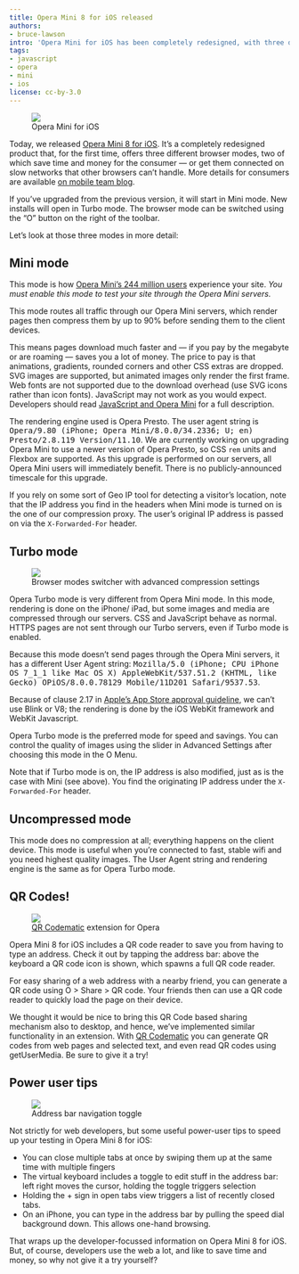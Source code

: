 ```yaml
---
title: Opera Mini 8 for iOS released
authors:
- bruce-lawson
intro: 'Opera Mini for iOS has been completely redesigned, with three different rendering modes. Here’s what web developers need to know.'
tags:
- javascript
- opera
- mini
- ios
license: cc-by-3.0
---
```


<figure block="figure" mod="right">
	<img elem="media" mod="half" src="{{ page.id }}/intro.jpg">
	<figcaption elem="caption">Opera Mini for iOS</figcaption>
</figure>

Today, we released [Opera Mini 8 for iOS](https://itunes.apple.com/app/id363729560). It’s a completely redesigned product that, for the first time, offers three different browser modes, two of which save time and money for the consumer — or get them connected on slow networks that other browsers can’t handle. More details for consumers are available [on mobile team blog](https://www.opera.com/blogs/mobile/2014/06/download-the-new-opera-mini-for-iphone-ipad/).

If you’ve upgraded from the previous version, it will start in Mini mode. New installs will open in Turbo mode. The browser mode can be switched using the “O” button on the right of the toolbar.

Let’s look at those three modes in more detail:

## Mini mode

This mode is how [Opera Mini’s 244 million users](http://www.operasoftware.com/smw/2014-04) experience your site. _You must enable this mode to test your site through the Opera Mini servers._

This mode routes all traffic through our Opera Mini servers, which render pages then compress them by up to 90% before sending them to the client devices.

This means pages download much faster and — if you pay by the megabyte or are roaming — saves you a lot of money. The price to pay is that animations, gradients, rounded corners and other CSS extras are dropped. SVG images are supported, but animated images only render the first frame. Web fonts are not supported due to the download overhead (use SVG icons rather than icon fonts). JavaScript may not work as you would expect. Developers should read [JavaScript and Opera Mini](https://dev.opera.com/articles/opera-mini-and-javascript/) for a full description.

The rendering engine used is Opera Presto. The user agent string is <samp>Opera/9.80 (iPhone; Opera Mini/8.0.0/34.2336; U; en) Presto/2.8.119 Version/11.10</samp>. We are currently working on upgrading Opera Mini to use a newer version of Opera Presto, so CSS `rem` units and Flexbox are supported. As this upgrade is performed on our servers, all Opera Mini users will immediately benefit. There is no publicly-announced timescale for this upgrade.

If you rely on some sort of Geo IP tool for detecting a visitor’s location, note that the IP address you find in the headers when Mini mode is turned on is the one of our compression proxy. The user’s original IP address is passed on via the `X-Forwarded-For` header.

## Turbo mode

<figure block="figure" mod="right">
	<img elem="media" mod="half" src="{{ page.id }}/turbo.jpg">
	<figcaption elem="caption">Browser modes switcher with advanced compression settings</figcaption>
</figure>

Opera Turbo mode is very different from Opera Mini mode. In this mode, rendering is done on the iPhone/ iPad, but some images and media are compressed through our servers. CSS and JavaScript behave as normal. HTTPS pages are not sent through our Turbo servers, even if Turbo mode is enabled.

Because this mode doesn’t send pages through the Opera Mini servers, it has a different User Agent string: <samp>Mozilla/5.0 (iPhone; CPU iPhone OS 7_1_1 like Mac OS X) AppleWebKit/537.51.2 (KHTML, like Gecko) OPiOS/8.0.0.78129 Mobile/11D201 Safari/9537.53</samp>.

Because of clause 2.17 in [Apple’s App Store approval guideline](https://developer.apple.com/appstore/resources/approval/guidelines.html#functionality), we can’t use Blink or V8; the rendering is done by the iOS WebKit framework and WebKit Javascript.

Opera Turbo mode is the preferred mode for speed and savings. You can control the quality of images using the slider in Advanced Settings after choosing this mode in the O Menu.

Note that if Turbo mode is on, the IP address is also modified, just as is the case with Mini (see above). You find the originating IP address under the `X-Forwarded-For` header.

## Uncompressed mode

This mode does no compression at all; everything happens on the client device. This mode is useful when you’re connected to fast, stable wifi and you need highest quality images. The User Agent string and rendering engine is the same as for Opera Turbo mode.

## QR Codes!

<figure block="figure" mod="right">
	<img elem="media" mod="half" src="{{ page.id }}/qr.png">
	<figcaption elem="caption"><a href="https://addons.opera.com/en/extensions/details/qr-codematic/">QR Codematic</a> extension for Opera</figcaption>
</figure>

Opera Mini 8 for iOS includes a QR code reader to save you from having to type an address. Check it out by tapping the address bar: above the keyboard a QR code icon is shown, which spawns a full QR code reader.

For easy sharing of a web address with a nearby friend, you can generate a QR code using O > Share > QR code. Your friends then can use a QR code reader to quickly load the page on their device.

We thought it would be nice to bring this QR Code based sharing mechanism also to desktop, and hence, we’ve implemented similar functionality in an extension. With [QR Codematic](https://addons.opera.com/en/extensions/details/qr-codematic/) you can generate QR codes from web pages and selected text, and even read QR codes using getUserMedia. Be sure to give it a try!

## Power user tips

<figure block="figure" mod="right">
	<img elem="media" mod="half" src="{{ page.id }}/toggle.png">
	<figcaption elem="caption">Address bar navigation toggle</figcaption>
</figure>

Not strictly for web developers, but some useful power-user tips to speed up your testing in Opera Mini 8 for iOS:

- You can close multiple tabs at once by swiping them up at the same time with multiple fingers
- The virtual keyboard includes a toggle to edit stuff in the address bar: left right moves the cursor, holding the toggle triggers selection
- Holding the + sign in open tabs view triggers a list of recently closed tabs.
- On an iPhone, you can type in the address bar by pulling the speed dial background down. This allows one-hand browsing.

That wraps up the developer-focussed information on Opera Mini 8 for iOS. But, of course, developers use the web a lot, and like to save time and money, so why not give it a try yourself?
